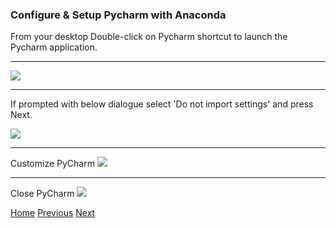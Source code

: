 
### Configure & Setup Pycharm with Anaconda

From your desktop Double-click on Pycharm shortcut to launch the Pycharm application.

---
![](https://ddtrades.github.io/autotrade/img/py-0.jpg)

---
If prompted with below dialogue select 'Do not import settings' and press Next.

![](https://ddtrades.github.io/autotrade/img/py-1.jpg)

---
Customize PyCharm
![](https://ddtrades.github.io/autotrade/img/py-2.jpg)

---
Close PyCharm
![](https://ddtrades.github.io/autotrade/img/py-3.jpg)

[Home](https://ddtrades.github.io/autotrade/) [Previous](https://ddtrades.github.io/autotrade/install_pycharm) [Next](https://ddtrades.github.io/autotrade/lesson1)
